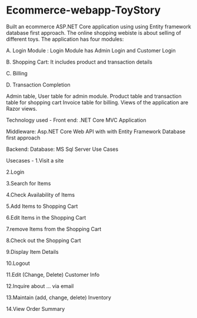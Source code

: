 # Ecommerce-webapp-ToyStory

Built an ecommerce ASP.NET Core application using using Entity framework database first approach. The online shopping webiste is about selling of different toys.
The application has four modules:

A. Login Module : Login Module has Admin Login and Customer Login

B. Shopping Cart: It includes product and transaction details

C. Billing

D. Transaction Completion


Admin table, User table for admin module.
Product table and transaction table for shopping cart
Invoice table for billing.
Views of the application are Razor views.

Technology used - Front end: .NET Core MVC Application

Middleware: Asp.NET Core Web API with with Entity Framework Database first approach

Backend: Database: MS Sql Server Use Cases


Usecases -
1.Visit a site

2.Login

3.Search for Items

4.Check Availability of Items

5.Add Items to Shopping Cart

6.Edit Items in the Shopping Cart

7.remove Items from the Shopping Cart

8.Check out the Shopping Cart

9.Display Item Details

10.Logout 

11.Edit (Change, Delete) Customer Info

12.Inquire about ... via email

13.Maintain (add, change, delete) Inventory

14.View Order Summary


